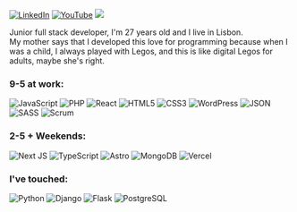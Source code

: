 
[![LinkedIn](https://img.shields.io/badge/LinkedIn-%230077B5.svg?logo=linkedin&logoColor=white)](https://linkedin.com/in/raulcano-in) [![YouTube](https://img.shields.io/badge/YouTube-%23FF0000.svg?logo=YouTube&logoColor=white)](https://youtube.com/@raw8319) [![](https://visitcount.itsvg.in/api?id=raulcanodev&icon=5&color=3)](https://visitcount.itsvg.in)

Junior full stack developer, I'm 27 years old and I live in Lisbon.</br>
My mother says that I developed this love for programming because when I was a child, I always played with Legos, and this is like digital Legos for adults, maybe she's right.



### 9-5 at work:
![JavaScript](https://img.shields.io/badge/javascript-%23323330.svg?style=for-the-badge&logo=javascript&logoColor=%23F7DF1E) ![PHP](https://img.shields.io/badge/PHP-777BB4?style=for-the-badge&logo=php&logoColor=white) ![React](https://img.shields.io/badge/react-%2320232a.svg?style=for-the-badge&logo=react&logoColor=%2361DAFB) ![HTML5](https://img.shields.io/badge/html5-%23E34F26.svg?style=for-the-badge&logo=html5&logoColor=white) ![CSS3](https://img.shields.io/badge/css3-%231572B6.svg?style=for-the-badge&logo=css3&logoColor=white) ![WordPress](https://img.shields.io/badge/WordPress-%23117AC9.svg?style=for-the-badge&logo=WordPress&logoColor=white) ![JSON](https://img.shields.io/badge/json-000000?style=for-the-badge&logo=json&logoColor=white) ![SASS](https://img.shields.io/badge/SASS-hotpink.svg?style=for-the-badge&logo=SASS&logoColor=white) ![Scrum](https://img.shields.io/badge/Scrum-%23000000.svg?style=for-the-badge&logo=scrum&logoColor=white)

### 2-5 + Weekends:
![Next JS](https://img.shields.io/badge/Next-black?style=for-the-badge&logo=next.js&logoColor=white) ![TypeScript](https://img.shields.io/badge/TypeScript-%23007ACC.svg?style=for-the-badge&logo=typescript&logoColor=white) ![Astro](https://img.shields.io/badge/Astro-000000?style=for-the-badge&logo=astro&logoColor=white) ![MongoDB](https://img.shields.io/badge/MongoDB-%234ea94b.svg?style=for-the-badge&logo=mongodb&logoColor=white) ![Vercel](https://img.shields.io/badge/vercel-%23000000.svg?style=for-the-badge&logo=vercel&logoColor=white)

### I've touched:
![Python](https://img.shields.io/badge/python-3670A0?style=for-the-badge&logo=python&logoColor=ffdd54) ![Django](https://img.shields.io/badge/django-%23092E20.svg?style=for-the-badge&logo=django&logoColor=white) ![Flask](https://img.shields.io/badge/flask-%23000.svg?style=for-the-badge&logo=flask&logoColor=white) ![PostgreSQL](https://img.shields.io/badge/postgres-%23316192.svg?style=for-the-badge&logo=postgresql&logoColor=white)


